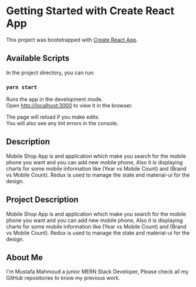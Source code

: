 # Getting Started with Create React App

This project was bootstrapped with [Create React App](https://github.com/facebook/create-react-app).

## Available Scripts

In the project directory, you can run:

### `yarn start`

Runs the app in the development mode.\
Open [http://localhost:3000](http://localhost:3000) to view it in the browser.

The page will reload if you make edits.\
You will also see any lint errors in the console.

## Description

Mobile Shop App is and application which make you search for the mobile phone you want and you can add new mobile phone, Also it is displaying charts for some mobile information like (Year vs Mobile Count) and (Brand vs Mobile Count). Redux is used to manage the state and material-ui for the design.

## Project Description

Mobile Shop App is and application which make you search for the mobile phone you want and you can add new mobile phone, Also it is displaying charts for some mobile information like (Year vs Mobile Count) and (Brand vs Mobile Count). Redux is used to manage the state and material-ui for the design.

## About Me

I'm Mustafa Mahmoud a junior MERN Stack Developer, Please check all my GitHub repositories to know my previous work.

